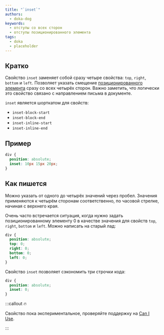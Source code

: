 ```yaml
---
title: "`inset`"
authors:
  - doka-dog
keywords:
  - отступы со всех сторон
  - отступы позиционированного элемента
tags:
  - doka
  - placeholder
---
```


## Кратко

Свойство `inset` заменяет собой сразу четыре свойства: `top`, `right`, `bottom` и `left`. Позволяет указать смещение [позиционированного элемента](/css/position) сразу со всех четырёх сторон. Важно заметить, что логически это свойство связано с направлением письма в документе.

`inset` является шорткатом для свойств:
- `inset-block-start`
- `inset-block-end`
- `inset-inline-start`
- `inset-inline-end`

## Пример

```css
div {
  position: absolute;
  inset: 10px 15px 20px;
}
```

## Как пишется

Можно указать от одного до четырёх значений через пробел. Значения применяются к четырём сторонам соответственно, по часовой стрелке, начиная с верхнего края.

Очень часто встречается ситуация, когда нужно задать позиционированному элементу 0 в качестве значения для свойств `top`, `right`, `bottom` и `left`. Можно написать на старый лад:

```css
div {
  position: absolute;
  top: 0;
  right: 0;
  bottom: 0;
  left: 0;
}
```

Свойство `inset` позволяет сэкономить три строчки кода:

```css
div {
  position: absolute;
  inset: 0;
}
```

:::callout 🔥

Свойство пока экспериментальное, проверяйте поддержку на [Can I Use](https://caniuse.com/mdn-css_properties_inset).

:::
